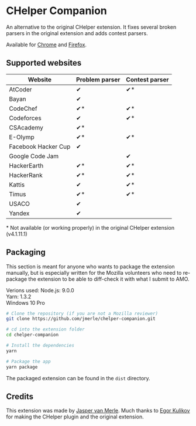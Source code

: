 # CHelper Companion
An alternative to the original CHelper extension. It fixes several broken parsers in the original extension and adds contest parsers.

Available for [Chrome](https://chrome.google.com/webstore/detail/chelper-companion/cjnmckjndlpiamhfimnnjmnckgghkjbl) and [Firefox](https://addons.mozilla.org/en-US/firefox/addon/chelper-companion/).

## Supported websites
| Website             | Problem parser | Contest parser | 
|---------------------|----------------|----------------| 
| AtCoder             | ✔              | ✔*            | 
| Bayan               | ✔              |               | 
| CodeChef            | ✔*             | ✔*            | 
| Codeforces          | ✔              | ✔*            | 
| CSAcademy           | ✔*             |               | 
| E-Olymp             | ✔*             | ✔*            | 
| Facebook Hacker Cup | ✔              |               | 
| Google Code Jam     |                | ✔             | 
| HackerEarth         | ✔*             | ✔*            | 
| HackerRank          | ✔*             | ✔*            | 
| Kattis              | ✔              | ✔*            | 
| Timus               | ✔*             | ✔*            | 
| USACO               | ✔              |               | 
| Yandex              | ✔              |               | 

\* Not available (or working properly) in the original CHelper extension (v4.1.11.1)

## Packaging
This section is meant for anyone who wants to package the extension manually, but is especially written for the Mozilla volunteers who need to re-package the extension to be able to diff-check it with what I submit to AMO.

Verions used:
Node.js: 9.0.0  
Yarn: 1.3.2  
Windows 10 Pro

```bash
# Clone the repository (if you are not a Mozilla reviewer)
git clone https://github.com/jmerle/chelper-companion.git

# cd into the extension folder
cd chelper-companion

# Install the dependencies
yarn

# Package the app
yarn package
```

The packaged extension can be found in the `dist` directory.

## Credits
This extension was made by [Jasper van Merle](https://github.com/jmerle). Much thanks to [Egor Kulikov](https://github.com/EgorKulikov) for making the CHelper plugin and the original extension.
